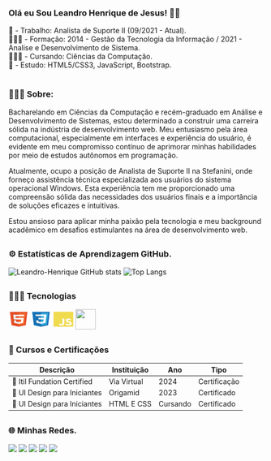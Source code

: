 ### Olá eu Sou Leandro Henrique de Jesus! 👋🏽

<div>
💼 - Trabalho: Analista de Suporte II (09/2021 - Atual).<br>
👨🏽‍🎓 - Formação: 2014 - Gestão da Tecnologia da Informação / 2021 - Analise e Desenvolvimento de Sistema.</br>
👨🏽‍🎓 - Cursando: Ciências da Computação.</br>
🎒 - Estudo: HTML5/CSS3, JavaScript, Bootstrap.
</div>

#

### 🧑🏽‍💻 Sobre:
<div>
<p>Bacharelando em Ciências da Computação e recém-graduado em Análise e Desenvolvimento de Sistemas, estou determinado a construir uma carreira sólida na indústria de desenvolvimento web. 
Meu entusiasmo pela área computacional, especialmente em interfaces e experiência do usuário, é evidente em meu compromisso contínuo de aprimorar minhas habilidades por meio de estudos autônomos em programação.</p>
<p>Atualmente, ocupo a posição de Analista de Suporte II na Stefanini, onde forneço assistência técnica especializada aos usuários do sistema operacional Windows.
Esta experiência tem me proporcionado uma compreensão sólida das necessidades dos usuários finais e a importância de soluções eficazes e intuitivas.</p>
Estou ansioso para aplicar minha paixão pela tecnologia e meu background acadêmico em desafios estimulantes na área de desenvolvimento web.
</div>



## 

### ⚙️ Estatísticas de Aprendizagem GitHub.

![Leandro-Henrique GitHub stats](https://github-readme-stats.vercel.app/api?username=LeandroHenriquedeJesus&show_icons=true&theme=dracula)
![Top Langs](https://github-readme-stats.vercel.app/api/top-langs/?username=LeandroHenriquedeJesus&layout=compact)

##

### 👨🏽‍💻 Tecnologias  

<div>
<img align="center" alt="" height="30" width="40" src="https://raw.githubusercontent.com/devicons/devicon/master/icons/html5/html5-original.svg">
<img align="center" alt="" height="30" width="40" src="https://raw.githubusercontent.com/devicons/devicon/master/icons/css3/css3-original.svg">
<img align="center" alt="" height="30" width="40" src="https://raw.githubusercontent.com/devicons/devicon/master/icons/javascript/javascript-plain.svg">
<img align="center" alt="" height="40" width="40" src="https://cdn.jsdelivr.net/gh/devicons/devicon/icons/bootstrap/bootstrap-original.svg">
</div>

##


### 📘 Cursos e Certificações

  Descrição   | Instituição   | Ano | Tipo |
--------- | --------- | ------ | ------ | 
🏅 Itil Fundation Certified | Via Virtual | 2024 | Certificação |
🏅 UI Design para Iniciantes | Origamid | 2023 | Certificado |
🏅 UI Design para Iniciantes | HTML E CSS | Cursando | Certificado |

##

### 🌐 Minhas Redes.
<div>
<a href= "mailto:leandrohjesus@gmail.com" target="_blank"><img src="https://img.shields.io/badge/-Gmail-%23333?style=for-the-badge&logo=gmail&logoColor=white" target="_blank"></a>
<a href= "https://outlook.live.com" target="_blank"><img src="https://img.shields.io/badge/Microsoft_Outlook-0078D4?style=for-the-badge&logo=microsoft- outlook&logoColor=white"></a>
<a href="https://www.linkedin.com/in/leandrohjesus" target="_blank"><img src="https://img.shields.io/badge/-LinkedIn-%230077B5?style=for-the-badge&logo=linkedin&logoColor=white" target="_blank"></a>
<a href="https://www.facebook.com/leandrohenriquedejesus" target="_blank"><img src="https://img.shields.io/badge/Facebook-1877F2?style=for-the-badge&logo=facebook&logoColor=white"></a>
<a href="https://www.udemy.com/" target="_blank"><img src="https://img.shields.io/badge/Udemy-EC5252?style=for-the-badge&logo=Udemy&logoColor=white"></a>
</div>
